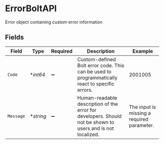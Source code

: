 # ErrorBoltAPI

Error object containing custom error information


## Fields

| Field                                                                                                      | Type                                                                                                       | Required                                                                                                   | Description                                                                                                | Example                                                                                                    |
| ---------------------------------------------------------------------------------------------------------- | ---------------------------------------------------------------------------------------------------------- | ---------------------------------------------------------------------------------------------------------- | ---------------------------------------------------------------------------------------------------------- | ---------------------------------------------------------------------------------------------------------- |
| `Code`                                                                                                     | **int64*                                                                                                   | :heavy_minus_sign:                                                                                         | Custom-defined Bolt error code. This can be used to programmatically react to specific errors.             | 2001005                                                                                                    |
| `Message`                                                                                                  | **string*                                                                                                  | :heavy_minus_sign:                                                                                         | Human-readable description of the error for developers. Should not be shown to users and is not localized. | The input is missing a required parameter.                                                                 |